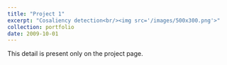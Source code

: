 ```yaml
---
title: "Project 1"
excerpt: "Cosaliency detection<br/><img src='/images/500x300.png'>"
collection: portfolio
date: 2009-10-01
---
```


This detail is present only on the project page.
